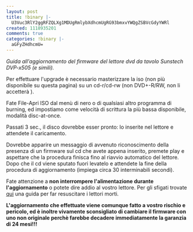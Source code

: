 ```yaml
---
layout: post
title: !binary |-
  U3Vuc3RlY2ggRFZQLXg1MDUgRmlybXdhcmUgRG93bmxvYWQgZSBVcGdyYWRl
created: 1118935201
comments: true
categories: !binary |-
  aGFyZHdhcmU=
---
```


*Guida all'aggiornamento del firmware del lettore dvd da tavolo Sunstech
DVP-x505 (e simili).*

Per effettuare l'upgrade è necessario masterizzare la iso (non più disponibile su questa pagina) su un cd-r/cd-rw (non DVD+-R/RW, non li accetterà ).

Fate File-Apri ISO dal menù di nero o di qualsiasi altro programma di
burning, ed impostiamo come velocità di scrittura la più bassa
disponibile, modalità disc-at-once.

Passati 3 sec., il disco dovrebbe esser pronto: lo inserite nel lettore e attendete il caricamento.

Dovrebbe apparire un messaggio di avvenuto riconoscimento della presenza di un firmware sul cd che avete appena inserito, premete play e aspettare che la procedura finisca fino al riavvio automatico del lettore. Dopo che il cd viene sputato fuori levatelo e attendete la fine della procedura di aggiornamento (impiega circa 30 interminabili secondi).

Fate attenzione a <strong>non interrompere l'alimentazione durante l'aggiornamento</strong> o potete dire addio al vostro lettore.
Per gli sfigati trovate <a href="http://mtz.softpedia.com/index.php?option=com_content&amp;task=view&amp;id=20&amp;Itemid=2">qui</a> una guida per far resuscitare i lettori morti.

<strong>L'aggiornamento che effettuate viene comunque fatto a vostro
rischio e pericolo, ed è inoltre vivamente sconsigliato di cambiare il
firmware con uno non originale perchè farebbe decadere immediatamente la garanzia di 24 mesi!!!</strong>
